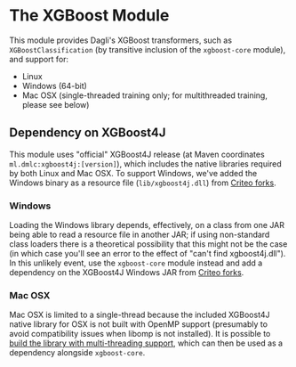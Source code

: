 # The XGBoost Module
This module provides Dagli's XGBoost transformers, such as `XGBoostClassification` (by transitive inclusion of the 
`xgboost-core` module), and support for:
- Linux
- Windows (64-bit)
- Mac OSX (single-threaded training only; for multithreaded training, please see below) 
 
## Dependency on XGBoost4J
This module uses "official" XGBoost4J release (at Maven coordinates `ml.dmlc:xgboost4j:[version]`), which includes the
native libraries required by both Linux and Mac OSX.  To support Windows, we've added the Windows binary as a resource
file (`lib/xgboost4j.dll`) from [Criteo forks](https://github.com/criteo-forks/xgboost-jars).

### Windows
Loading the Windows library depends, effectively, on a class from one JAR being able to read a resource file in another
JAR; if using non-standard class loaders there is a theoretical possibility that this might not be the case (in which 
case you'll see an error to the effect of "can't find xgboost4j.dll").  In this unlikely event, use the `xgboost-core` 
module instead and add a dependency on the XGBoost4J Windows JAR from 
[Criteo forks](https://github.com/criteo-forks/xgboost-jars).

### Mac OSX
Mac OSX is limited to a single-thread because the included XGBoost4J native library for OSX is not built with OpenMP 
support (presumably to avoid compatibility issues when libomp is not installed).  It is possible to [build
the library with multi-threading support](https://xgboost.readthedocs.io/en/latest/jvm/#enabling-openmp-for-mac-os), 
which can then be used as a dependency alongside `xgboost-core`.